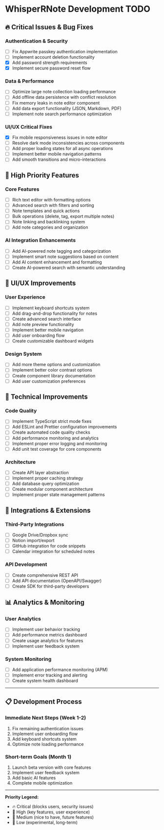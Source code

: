 # WhisperRNote Development TODO

## 🔥 Critical Issues & Bug Fixes

### Authentication & Security
- [ ] Fix Appwrite passkey authentication implementation
- [ ] Implement account deletion functionality
- [x] Add password strength requirements
- [x] Implement secure password reset flow

### Data & Performance
- [ ] Optimize large note collection loading performance
- [ ] Add offline data persistence with conflict resolution
- [ ] Fix memory leaks in note editor component
- [ ] Add data export functionality (JSON, Markdown, PDF)
- [ ] Implement note search performance optimization

### UI/UX Critical Fixes
- [x] Fix mobile responsiveness issues in note editor
- [ ] Resolve dark mode inconsistencies across components
- [ ] Add proper loading states for all async operations
- [ ] Implement better mobile navigation patterns
- [ ] Add smooth transitions and micro-interactions

## 🚀 High Priority Features

### Core Features
- [ ] Rich text editor with formatting options
- [ ] Advanced search with filters and sorting
- [ ] Note templates and quick actions
- [ ] Bulk operations (delete, tag, export multiple notes)
- [ ] Note linking and backlinking system
- [ ] Add note categories and organization

### AI Integration Enhancements
- [ ] Add AI-powered note tagging and categorization
- [ ] Implement smart note suggestions based on content
- [ ] Add AI content enhancement and formatting
- [ ] Create AI-powered search with semantic understanding

## 🎨 UI/UX Improvements

### User Experience
- [ ] Implement keyboard shortcuts system
- [ ] Add drag-and-drop functionality for notes
- [ ] Create advanced search interface
- [ ] Add note preview functionality
- [ ] Implement better mobile navigation
- [ ] Add user onboarding flow
- [ ] Create customizable dashboard widgets

### Design System
- [ ] Add more theme options and customization
- [ ] Implement better color contrast options
- [ ] Create component library documentation
- [ ] Add user customization preferences

## 🔧 Technical Improvements

### Code Quality
- [ ] Implement TypeScript strict mode fixes
- [ ] Add ESLint and Prettier configuration improvements
- [ ] Create automated code quality checks
- [ ] Add performance monitoring and analytics
- [ ] Implement proper error logging and monitoring
- [ ] Add unit test coverage for core components

### Architecture
- [ ] Create API layer abstraction
- [ ] Implement proper caching strategy
- [ ] Add database query optimization
- [ ] Create modular component architecture
- [ ] Implement proper state management patterns

## 🔌 Integrations & Extensions

### Third-Party Integrations
- [ ] Google Drive/Dropbox sync
- [ ] Notion import/export
- [ ] GitHub integration for code snippets
- [ ] Calendar integration for scheduled notes

### API Development
- [ ] Create comprehensive REST API
- [ ] Add API documentation (OpenAPI/Swagger)
- [ ] Create SDK for third-party developers

## 📊 Analytics & Monitoring

### User Analytics
- [ ] Implement user behavior tracking
- [ ] Add performance metrics dashboard
- [ ] Create usage analytics for features
- [ ] Implement user feedback system

### System Monitoring
- [ ] Add application performance monitoring (APM)
- [ ] Implement error tracking and alerting
- [ ] Create system health dashboard

---

## 📋 Development Process

### Immediate Next Steps (Week 1-2)
1. Fix remaining authentication issues
2. Implement user onboarding flow
3. Add keyboard shortcuts system
4. Optimize note loading performance

### Short-term Goals (Month 1)
1. Launch beta version with core features
2. Implement user feedback system
3. Add basic AI features
4. Complete mobile optimization

---

**Priority Legend:**
- 🔥 Critical (blocks users, security issues)
- 🚀 High (key features, user experience)
- 📱 Medium (nice to have, future features)
- 🎯 Low (experimental, long-term)